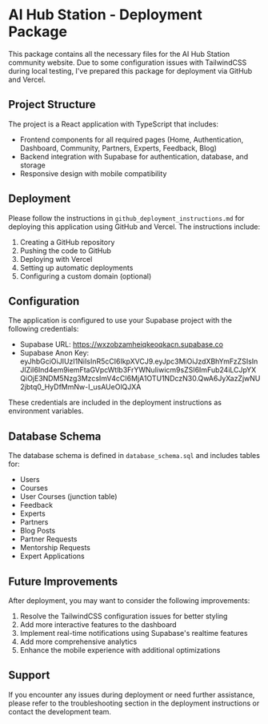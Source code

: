 # AI Hub Station - Deployment Package

This package contains all the necessary files for the AI Hub Station community website. Due to some configuration issues with TailwindCSS during local testing, I've prepared this package for deployment via GitHub and Vercel.

## Project Structure

The project is a React application with TypeScript that includes:

- Frontend components for all required pages (Home, Authentication, Dashboard, Community, Partners, Experts, Feedback, Blog)
- Backend integration with Supabase for authentication, database, and storage
- Responsive design with mobile compatibility

## Deployment

Please follow the instructions in `github_deployment_instructions.md` for deploying this application using GitHub and Vercel. The instructions include:

1. Creating a GitHub repository
2. Pushing the code to GitHub
3. Deploying with Vercel
4. Setting up automatic deployments
5. Configuring a custom domain (optional)

## Configuration

The application is configured to use your Supabase project with the following credentials:

- Supabase URL: https://wxzobzamheiqkeoqkacn.supabase.co
- Supabase Anon Key: eyJhbGciOiJIUzI1NiIsInR5cCI6IkpXVCJ9.eyJpc3MiOiJzdXBhYmFzZSIsInJlZiI6Ind4em9iemFtaGVpcWtlb3FrYWNuIiwicm9sZSI6ImFub24iLCJpYXQiOjE3NDM5Nzg3MzcsImV4cCI6MjA1OTU1NDczN30.QwA6JyXazZjwNU2jbtq0_HyDfMmNw-I_usAUeOlQJXA

These credentials are included in the deployment instructions as environment variables.

## Database Schema

The database schema is defined in `database_schema.sql` and includes tables for:

- Users
- Courses
- User Courses (junction table)
- Feedback
- Experts
- Partners
- Blog Posts
- Partner Requests
- Mentorship Requests
- Expert Applications

## Future Improvements

After deployment, you may want to consider the following improvements:

1. Resolve the TailwindCSS configuration issues for better styling
2. Add more interactive features to the dashboard
3. Implement real-time notifications using Supabase's realtime features
4. Add more comprehensive analytics
5. Enhance the mobile experience with additional optimizations

## Support

If you encounter any issues during deployment or need further assistance, please refer to the troubleshooting section in the deployment instructions or contact the development team.
